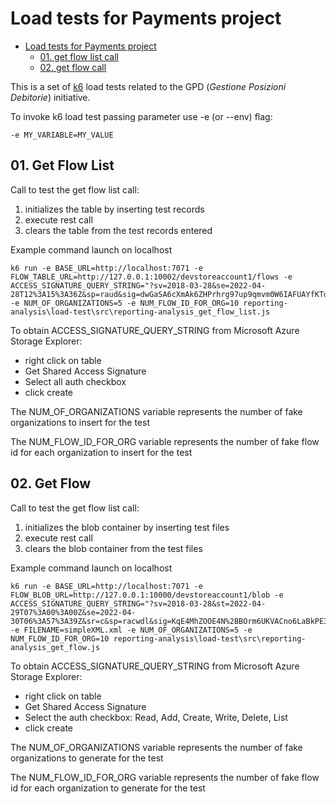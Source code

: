 # Load tests for Payments project


- [Load tests for Payments project](#load-tests-for-payments-project)
  - [01. get flow list call](#01-get-flow-list)
  - [02. get flow call](#02-get-flow)

This is a set of [k6](https://k6.io) load tests related to the GPD (_Gestione Posizioni Debitorie_) initiative.

To invoke k6 load test passing parameter use -e (or --env) flag:

```
-e MY_VARIABLE=MY_VALUE
```

## 01. Get Flow List

Call to test the get flow list call:
1. initializes the table by inserting test records
2. execute rest call
3. clears the table from the test records entered

Example command launch on localhost 

```
k6 run -e BASE_URL=http://localhost:7071 -e FLOW_TABLE_URL=http://127.0.0.1:10002/devstoreaccount1/flows -e ACCESS_SIGNATURE_QUERY_STRING="?sv=2018-03-28&se=2022-04-28T12%3A15%3A36Z&sp=raud&sig=dwGaSA6cXmAk6ZHPrhrg97up9qmvm0W6IAFUAYfKTdA%3D&tn=flows" -e NUM_OF_ORGANIZATIONS=5 -e NUM_FLOW_ID_FOR_ORG=10 reporting-analysis\load-test\src\reporting-analysis_get_flow_list.js
```

To obtain ACCESS_SIGNATURE_QUERY_STRING from Microsoft Azure Storage Explorer:
- right click on table
- Get Shared Access Signature
- Select all auth checkbox
- click create

The NUM_OF_ORGANIZATIONS variable represents the number of fake organizations to insert for the test

The NUM_FLOW_ID_FOR_ORG variable represents the number of fake flow id for each organization to insert for the test

## 02. Get Flow

Call to test the get flow list call:
1. initializes the blob container by inserting test files
2. execute rest call
3. clears the blob container from the test files

Example command launch on localhost 

```
k6 run -e BASE_URL=http://localhost:7071 -e FLOW_BLOB_URL=http://127.0.0.1:10000/devstoreaccount1/blob -e ACCESS_SIGNATURE_QUERY_STRING="?sv=2018-03-28&st=2022-04-29T07%3A00%3A00Z&se=2022-04-30T06%3A57%3A39Z&sr=c&sp=racwdl&sig=KqE4MhZOOE4N%2BBOrm6UKVACno6LaBkPE36fIthj3Pn8%3D" -e FILENAME=simpleXML.xml -e NUM_OF_ORGANIZATIONS=5 -e NUM_FLOW_ID_FOR_ORG=10 reporting-analysis\load-test\src\reporting-analysis_get_flow.js
```

To obtain ACCESS_SIGNATURE_QUERY_STRING from Microsoft Azure Storage Explorer:
- right click on table
- Get Shared Access Signature
- Select the auth checkbox: Read, Add, Create, Write, Delete, List
- click create

The NUM_OF_ORGANIZATIONS variable represents the number of fake organizations to generate for the test

The NUM_FLOW_ID_FOR_ORG variable represents the number of fake flow id for each organization to generate for the test
 